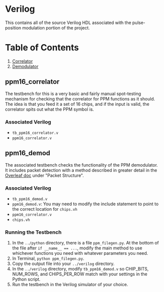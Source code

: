 # Verilog
This contains all of the source Verilog HDL associated with the pulse-position modulation portion of the project.

# Table of Contents
1. [Correlator](#ppm16_correlator)
2. [Demodulator](#ppm16_demod)

<a name="ppm16_correlator"></a>
## ppm16_correlator
The testbench for this is a very basic and fairly manual spot-testing mechanism for checking that the correlator for PPM functions as it should. The idea is that you feed it a set of 16 chips, and if the input is valid, the correlator spits out what the PPM symbol is.
### Associated Verilog
* `tb_ppm16_correlator.v`
* `ppm16_correlator.v`

<a name="ppm16_demod"></a>
## ppm16_demod
The associated testbench checks the functionality of the PPM demodulator. It includes packet detection with a method described in greater detail in the [Overleaf doc](https://www.overleaf.com/project/5ceff4266413dd65856e722e) under "Packet Structure".
### Associated Verilog
* `tb_ppm16_demod.v`
* `ppm16_demod.v`: You may need to modify the include statement to point to the correct location for `chips.vh`
* `ppm16_correlator.v`
* `chips.vh`
### Running the Testbench
1. In the `../python` directory, there is a file `ppm_filegen.py`. At the bottom of the file after `if __name__ == ...`, modify the main method to use whichever functions you need with whatever parameters you need.
2. In Terminal, `python ppm_filegen.py`.
3. Copy the output file into your `../verilog` directory.
4. In the `../verilog` directory, modify `tb_ppm16_demod.v` so CHIP_BITS, NUM_ROWS, and CHIPS_PER_ROW match with your settings in the Python script.
5. Run the testbench in the Verilog simulator of your choice.
